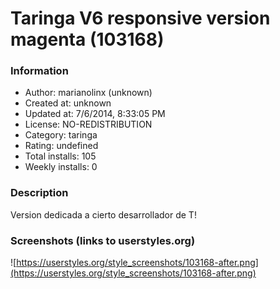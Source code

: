 # Taringa V6 responsive version magenta (103168)

### Information
- Author: marianolinx (unknown)
- Created at: unknown
- Updated at: 7/6/2014, 8:33:05 PM
- License: NO-REDISTRIBUTION
- Category: taringa
- Rating: undefined
- Total installs: 105
- Weekly installs: 0


### Description
Version dedicada a cierto desarrollador de T!


### Screenshots (links to userstyles.org)
![https://userstyles.org/style_screenshots/103168-after.png](https://userstyles.org/style_screenshots/103168-after.png)


